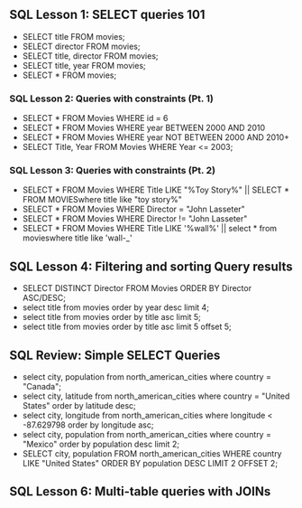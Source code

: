 ## SQL Lesson 1: SELECT queries 101

+ SELECT title FROM movies;
+ SELECT director FROM movies;
+ SELECT title, director FROM movies;
+ SELECT title, year FROM movies;
+ SELECT * FROM movies;


### SQL Lesson 2: Queries with constraints (Pt. 1)

+ SELECT *
  FROM Movies
  WHERE id = 6
+ SELECT * 
  FROM Movies
  WHERE year BETWEEN 2000 AND 2010
+ SELECT *
  FROM Movies
  WHERE year NOT BETWEEN 2000 AND 2010+
+ SELECT Title, Year FROM Movies
   WHERE Year <= 2003;


### SQL Lesson 3: Queries with constraints (Pt. 2)

+ SELECT * FROM Movies
  WHERE Title LIKE "%Toy Story%"  || SELECT * FROM MOVIESwhere title like "toy story%"
+ SELECT * FROM Movies
  WHERE Director = "John Lasseter"
+ SELECT * FROM Movies
  WHERE Director != "John Lasseter"
+ SELECT * FROM Movies
  WHERE Title LIKE '%wall%' || select * from movieswhere title like 'wall-_'


## SQL Lesson 4: Filtering and sorting Query results

+ SELECT DISTINCT Director FROM Movies
  ORDER BY Director ASC/DESC;
+ select title from movies
  order by year desc
  limit 4;
+ select title from movies
  order by title asc
  limit 5;
+ select title from movies
  order by title asc
  limit 5 offset 5;

## SQL Review: Simple SELECT Queries

+ select city, population from north_american_cities
  where country = "Canada";
+ select city, latitude from north_american_cities
  where country = "United States"
  order by latitude desc;
+ select city, longitude from north_american_cities
  where longitude < -87.629798
  order by longitude asc;
+ select city, population from north_american_cities
  where country = "Mexico"
  order by population desc
  limit 2;
+ SELECT city, population FROM north_american_cities
  WHERE country LIKE "United States"
  ORDER BY population DESC
  LIMIT 2 OFFSET 2;


## SQL Lesson 6: Multi-table queries with JOINs


